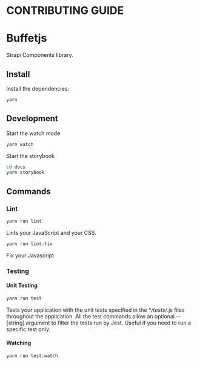# CONTRIBUTING GUIDE

# Buffetjs

Strapi Components library.

## Install

Install the dependencies:

```bash
yarn
```

## Development

Start the watch mode

```bash
yarn watch
```

Start the storybook

```bash
cd docs
yarn storybook
```

## Commands

### Lint

```bash
yarn run lint
```

Lints your JavaScript and your CSS.

```bash
yarn run lint:fix
```

Fix your Javascript

### Testing

#### Unit Testing

```bash
yarn run test
```

Tests your application with the unit tests specified in the \*_/tests/_.js files throughout the application.
All the test commands allow an optional -- [string] argument to filter the tests run by Jest. Useful if you need to run a specific test only.

#### Watching

```
yarn run test:watch
```
